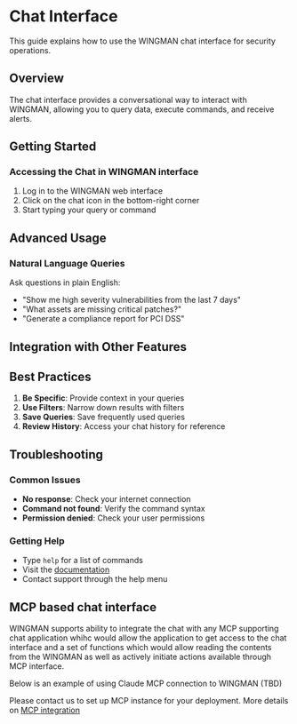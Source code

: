 # Chat Interface

This guide explains how to use the WINGMAN chat interface for security operations.

## Overview

The chat interface provides a conversational way to interact with WINGMAN, allowing you to query data, execute commands, and receive alerts.

## Getting Started

### Accessing the Chat in WINGMAN interface

1. Log in to the WINGMAN web interface
2. Click on the chat icon in the bottom-right corner
3. Start typing your query or command


## Advanced Usage

### Natural Language Queries

Ask questions in plain English:
- "Show me high severity vulnerabilities from the last 7 days"
- "What assets are missing critical patches?"
- "Generate a compliance report for PCI DSS"


## Integration with Other Features

## Best Practices

1. **Be Specific**: Provide context in your queries
2. **Use Filters**: Narrow down results with filters
3. **Save Queries**: Save frequently used queries
4. **Review History**: Access your chat history for reference

## Troubleshooting

### Common Issues

- **No response**: Check your internet connection
- **Command not found**: Verify the command syntax
- **Permission denied**: Check your user permissions

### Getting Help

- Type `help` for a list of commands
- Visit the [documentation](https://docs.wingman.peakdefence.com)
- Contact support through the help menu


## MCP based chat interface

WINGMAN supports ability to integrate the chat with any MCP supporting chat application whihc would allow the application to get access to the chat interface and a set of functions which would allow reading the contents from the WINGMAN as well as actively initiate actions available through MCP interface.

Below is an example of using Claude MCP connection to WINGMAN (TBD)

Please contact us to set up MCP instance for your deployment.
More details on [MCP integration](../integrations/mcp-connector.md)